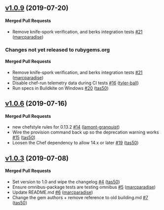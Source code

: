<!-- usage documentation: https://expeditor.chef.io/docs/reference/changelog/#common-changelog -->
<!-- latest_release 1.0.9 -->
## [v1.0.9](https://github.com/chef/chef-cli/tree/v1.0.9) (2019-07-20)

#### Merged Pull Requests
- Remove knife-spork verification, and berks integration tests [#21](https://github.com/chef/chef-cli/pull/21) ([marcparadise](https://github.com/marcparadise))
<!-- latest_release -->

<!-- release_rollup since=1.0.6 -->
### Changes not yet released to rubygems.org

#### Merged Pull Requests
- Remove knife-spork verification, and berks integration tests [#21](https://github.com/chef/chef-cli/pull/21) ([marcparadise](https://github.com/marcparadise)) <!-- 1.0.9 -->
- Disable chef-run telemetry data during CI tests [#16](https://github.com/chef/chef-cli/pull/16) ([tyler-ball](https://github.com/tyler-ball)) <!-- 1.0.8 -->
- Run specs in Buildkite on Windows [#20](https://github.com/chef/chef-cli/pull/20) ([tas50](https://github.com/tas50)) <!-- 1.0.7 -->
<!-- release_rollup -->

<!-- latest_stable_release -->
## [v1.0.6](https://github.com/chef/chef-cli/tree/v1.0.6) (2019-07-16)

#### Merged Pull Requests
- new chefstyle rules for 0.13.2 [#14](https://github.com/chef/chef-cli/pull/14) ([lamont-granquist](https://github.com/lamont-granquist))
- Wire the provision command back up so the deprecation warning works [#15](https://github.com/chef/chef-cli/pull/15) ([tas50](https://github.com/tas50))
- Loosen the Chef dependency to allow 14.x or later [#19](https://github.com/chef/chef-cli/pull/19) ([tas50](https://github.com/tas50))
<!-- latest_stable_release -->

## [v1.0.3](https://github.com/chef/chef-cli/tree/v1.0.3) (2019-07-08)

#### Merged Pull Requests
- Set version to 1.0 and wipe the changelog [#4](https://github.com/chef/chef-cli/pull/4) ([tas50](https://github.com/tas50))
- Ensure omnibus-package tests are testing omnibus [#5](https://github.com/chef/chef-cli/pull/5) ([marcparadise](https://github.com/marcparadise))
- Update README.md [#6](https://github.com/chef/chef-cli/pull/6) ([marcparadise](https://github.com/marcparadise))
- Change the gem authors + remove reference to old building.md [#7](https://github.com/chef/chef-cli/pull/7) ([tas50](https://github.com/tas50))